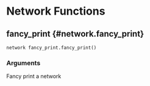 # Network Functions
## fancy_print {#network.fancy_print}
```sig
network fancy_print.fancy_print()
```

### Arguments


Fancy print a network

